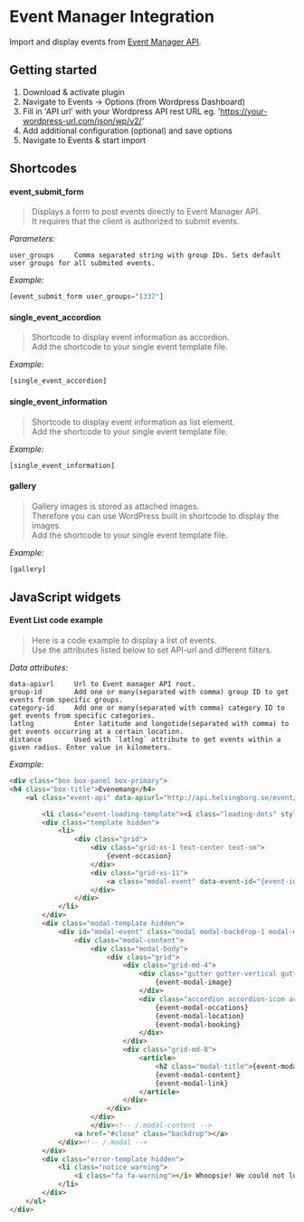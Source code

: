Event Manager Integration
==========

Import and display events from [Event Manager API](https://github.com/helsingborg-stad/api-event-manager).


## Getting started
1. Download & activate plugin
2. Navigate to Events -> Options (from Wordpress Dashboard)
3. Fill in 'API url' with your Wordpress API rest URL eg. 'https://your-wordpress-url.com/json/wp/v2/'
4. Add additional configuration (optional) and save options
5. Navigate to Events & start import

## Shortcodes


#### event_submit_form

> Displays a form to post events directly to Event Manager API.<br>
It requires that the client is authorized to submit events.

*Parameters:*
```
user_groups     Comma separated string with group IDs. Sets default user groups for all submited events.
```

*Example:*
```php
[event_submit_form user_groups="1337"]
```

#### single_event_accordion

> Shortcode to display event information as accordion.<br>
Add the shortcode to your single event template file.

*Example:*
```php
[single_event_accordion]
```

#### single_event_information

> Shortcode to display event information as list element.<br>
Add the shortcode to your single event template file.

*Example:*
```php
[single_event_information]
```

#### gallery

> Gallery images is stored as attached images.<br>
Therefore you can use WordPress built in shortcode to display the images.<br>
Add the shortcode to your single event template file.

*Example:*
```php
[gallery]
```

JavaScript widgets
----------------

#### Event List code example

> Here is a code example to display a list of events.<br>
Use the attributes listed below to set API-url and different filters.

*Data attributes:*
```
data-apiurl     Url to Event manager API root.
group-id        Add one or many(separated with comma) group ID to get events from specific groups.
category-id     Add one or many(separated with comma) category ID to get events from specific categories.
latlng          Enter latitude and longotide(separated with comma) to get events occurring at a certain location.
distance        Used with `latlng` attribute to get events within a given radius. Enter value in kilometers.
```

*Example:*
```html
<div class="box box-panel box-primary">
<h4 class="box-title">Evenemang</h4>
    <ul class="event-api" data-apiurl="http://api.helsingborg.se/event/json/wp/v2" group-id="" category-id="" latlng="56.0464674,12.694512099999997" distance="1">

        <li class="event-loading-template"><i class="loading-dots" style="margin: 10px auto;"></i></li>
        <div class="template hidden">
            <li>
                <div class="grid">
                    <div class="grid-xs-1 text-center text-sm">
                        {event-occasion}
                    </div>
                    <div class="grid-xs-11">
                        <a class="modal-event" data-event-id="{event-id}" href="#modal-event">{event-title}</a>
                    </div>
                </div>
            </li>
        </div>
        <div class="modal-template hidden">
            <div id="modal-event" class="modal modal-backdrop-1 modal-medium" tabindex="-1" role="dialog" aria-hidden="true">
                <div class="modal-content">
                    <div class="modal-body">
                        <div class="grid">
                            <div class="grid-md-4">
                                <div class="gutter gutter-vertical gutter-margin">
                                    {event-modal-image}
                                </div>
                                <div class="accordion accordion-icon accordion-list gutter gutter-vertical gutter-margin">
                                    {event-modal-occations}
                                    {event-modal-location}
                                    {event-modal-booking}
                                </div>
                            </div>
                            <div class="grid-md-8">
                                <article>
                                    <h2 class="modal-title">{event-modal-title}</h2>
                                    {event-modal-content}
                                    {event-modal-link}
                                </article>
                            </div>
                        </div>
                    </div>
                    </div><!-- /.modal-content -->
                <a href="#close" class="backdrop"></a>
            </div><!-- /.modal -->
        </div>
        <div class="error-template hidden">
            <li class="notice warning">
                <i class="fa fa-warning"></i> Whoopsie! We could not load the event's for today. Please try again later.
            </li>
        </div>
    </ul>
</div>
```
